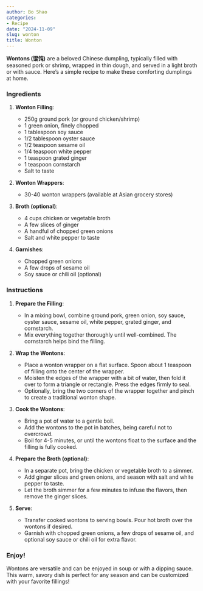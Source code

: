 ```yaml
---
author: Bo Shao  
categories:  
- Recipe  
date: "2024-11-09"  
slug: wonton  
title: Wonton  
---
```


**Wontons (馄饨)** are a beloved Chinese dumpling, typically filled with seasoned pork or shrimp, wrapped in thin dough, and served in a light broth or with sauce. Here’s a simple recipe to make these comforting dumplings at home.

### Ingredients

1. **Wonton Filling**:
   - 250g ground pork (or ground chicken/shrimp)
   - 1 green onion, finely chopped
   - 1 tablespoon soy sauce
   - 1/2 tablespoon oyster sauce
   - 1/2 teaspoon sesame oil
   - 1/4 teaspoon white pepper
   - 1 teaspoon grated ginger
   - 1 teaspoon cornstarch
   - Salt to taste

2. **Wonton Wrappers**:
   - 30-40 wonton wrappers (available at Asian grocery stores)

3. **Broth (optional)**:
   - 4 cups chicken or vegetable broth
   - A few slices of ginger
   - A handful of chopped green onions
   - Salt and white pepper to taste

4. **Garnishes**:
   - Chopped green onions
   - A few drops of sesame oil
   - Soy sauce or chili oil (optional)

### Instructions

1. **Prepare the Filling**:
   - In a mixing bowl, combine ground pork, green onion, soy sauce, oyster sauce, sesame oil, white pepper, grated ginger, and cornstarch.
   - Mix everything together thoroughly until well-combined. The cornstarch helps bind the filling.

2. **Wrap the Wontons**:
   - Place a wonton wrapper on a flat surface. Spoon about 1 teaspoon of filling onto the center of the wrapper.
   - Moisten the edges of the wrapper with a bit of water, then fold it over to form a triangle or rectangle. Press the edges firmly to seal.
   - Optionally, bring the two corners of the wrapper together and pinch to create a traditional wonton shape.

3. **Cook the Wontons**:
   - Bring a pot of water to a gentle boil.
   - Add the wontons to the pot in batches, being careful not to overcrowd.
   - Boil for 4-5 minutes, or until the wontons float to the surface and the filling is fully cooked.

4. **Prepare the Broth (optional)**:
   - In a separate pot, bring the chicken or vegetable broth to a simmer.
   - Add ginger slices and green onions, and season with salt and white pepper to taste.
   - Let the broth simmer for a few minutes to infuse the flavors, then remove the ginger slices.

5. **Serve**:
   - Transfer cooked wontons to serving bowls. Pour hot broth over the wontons if desired.
   - Garnish with chopped green onions, a few drops of sesame oil, and optional soy sauce or chili oil for extra flavor.

### Enjoy!

Wontons are versatile and can be enjoyed in soup or with a dipping sauce. This warm, savory dish is perfect for any season and can be customized with your favorite fillings!
